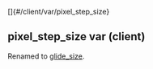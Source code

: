 []{#/client/var/pixel_step_size}
## pixel_step_size var (client)
Renamed to [glide_size](#/atom/movable/var/glide_size).